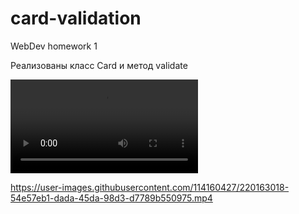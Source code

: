 # card-validation
WebDev homework 1

Реализованы класс Card и метод validate

![video](demonstration.mp4)


https://user-images.githubusercontent.com/114160427/220163018-54e57eb1-dada-45da-98d3-d7789b550975.mp4

